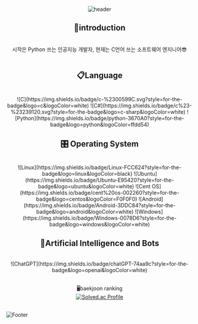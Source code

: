 <div align=center>
  
  ![header](https://capsule-render.vercel.app/api?type=waving&color=CCCCFF&height=200&section=header&text=Hello!%20I'm%20Hyemin%20:\)\&fontSize=56&fontColor=99CCFF&animation=fadeIn)

  <h2 align="center"> 🌸introduction </h2>
  <br>
  시작은 Python 쓰는 인공지능 개발자, 현재는 C언어 쓰는 소프트웨어 엔지니어😎
  <br>
  <br>

  <h2 align="center"> 📋Language </h2>
  <br>
  ![C](https://img.shields.io/badge/c-%2300599C.svg?style=for-the-badge&logo=c&logoColor=white)
  ![C#](https://img.shields.io/badge/c%23-%23239120.svg?style=for-the-badge&logo=c-sharp&logoColor=white)
  ![Python](https://img.shields.io/badge/python-3670A0?style=for-the-badge&logo=python&logoColor=ffdd54)

  <h2 align="center"> 🎛️ Operating System </h2>
  <br>
  ![Linux](https://img.shields.io/badge/Linux-FCC624?style=for-the-badge&logo=linux&logoColor=black)
  ![Ubuntu](https://img.shields.io/badge/Ubuntu-E95420?style=for-the-badge&logo=ubuntu&logoColor=white)
  ![Cent OS](https://img.shields.io/badge/cent%20os-002260?style=for-the-badge&logo=centos&logoColor=F0F0F0)
  ![Android](https://img.shields.io/badge/Android-3DDC84?style=for-the-badge&logo=android&logoColor=white)
  ![Windows](https://img.shields.io/badge/Windows-0078D6?style=for-the-badge&logo=windows&logoColor=white)

  <h2 align="center"> 🤖Artificial Intelligence and Bots </h2>
  <br>
  ![ChatGPT](https://img.shields.io/badge/chatGPT-74aa9c?style=for-the-badge&logo=openai&logoColor=white)
  <br>
  <br>

  🖥️baekjoon ranking
  <br>
  [![Solved.ac Profile](http://mazassumnida.wtf/api/generate_badge?boj=hyeminp0429)](https://solved.ac/hyeminp0429)
  <br>
  <br>

  
</div>

![Footer](https://capsule-render.vercel.app/api?type=waving&color=CCCCFF&height=160&animation=fadeIn&section=footer)
